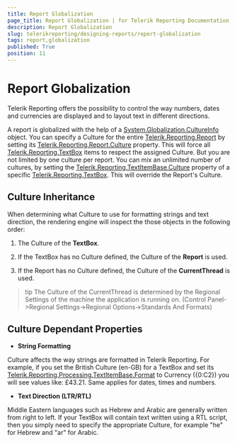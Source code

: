 ```yaml
---
title: Report Globalization
page_title: Report Globalization | for Telerik Reporting Documentation
description: Report Globalization
slug: telerikreporting/designing-reports/report-globalization
tags: report,globalization
published: True
position: 11
---
```


# Report Globalization



Telerik Reporting offers the possibility to control the way numbers, dates and currencies are displayed and to layout text in different directions.

A report is globalized with the help of a [System.Globalization.CultureInfo](http://msdn2.microsoft.com/en-us/library/system.globalization.cultureinfo.aspx) object. You can specify a Culture for the entire [Telerik.Reporting.Report](/reporting/api/Telerik.Reporting.Report) by setting its  [Telerik.Reporting.Report.Culture](/reporting/api/Telerik.Reporting.Report#Telerik_Reporting_Report_Culture) property. This will force all  [Telerik.Reporting.TextBox](/reporting/api/Telerik.Reporting.TextBox) items to respect the assigned Culture. But you are not limited by one culture per report. You can mix an unlimited number of cultures, by setting the  [Telerik.Reporting.TextItemBase.Culture](/reporting/api/Telerik.Reporting.TextItemBase#Telerik_Reporting_TextItemBase_Culture)  property of a specific  [Telerik.Reporting.TextBox](/reporting/api/Telerik.Reporting.TextBox). This will override the Report's Culture.

## Culture Inheritance

When determining what Culture to use for formatting strings and text direction, the rendering engine will inspect the those objects in the following order:

1. The Culture of the __TextBox__.

1. If the TextBox has no Culture defined, the Culture of the __Report__ is used.

1. If the Report has no Culture defined, the Culture of the __CurrentThread__ is used.

>tip         	The Culture of the CurrentThread is determined by the Regional Settings of the machine the application is running on. (Control Panel->Regional Settings->Regional Options->Standards And Formats)        


## Culture Dependant Properties

* __String Formatting__

Culture affects the way strings are formatted in Telerik Reporting. For example, if you set the British Culture (en-GB) for a TextBox and set its       [Telerik.Reporting.Processing.TextItemBase.Format](/reporting/api/Telerik.Reporting.Processing.TextItemBase#Telerik_Reporting_Processing_TextItemBase_Format) to Currency ({0:C2}) you will see values like: £43.21. Same applies for dates, times and numbers.

* __Text Direction (LTR/RTL)__

Middle Eastern languages such as Hebrew and Arabic are generally written from right to left. If your TextBox will contain text written using a RTL script, then you simply need to specify the appropriate Culture, for example "he" for Hebrew and "ar" for Arabic.
